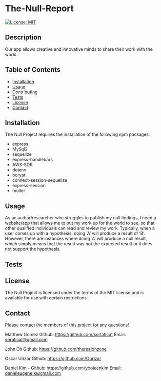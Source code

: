 # The-Null-Report

[![License: MIT](https://img.shields.io/badge/License-MIT-yellow.svg)](https://opensource/licenses/MIT)

## Description

Our app allows creative and innovative minds to share their work with the world.

## Table of Contents

* [Installation](#installation)
* [Usage](#usage)
* [Contributing](#contributing)
* [Tests](#tests)
* [License](#license)
* [Contact](#contact)

## Installation
The Null Project requires the installation of the following npm packages: 
- express
- MySql2
- sequelize
- express-handlebars
- AWS-SDK
- dotenv
- bcrypt
- connect-session-sequelize
- express-session
- multer

## Usage

As an author/researcher who struggles to publish my null findings, I need a website/app that allows me to put my work up for the world to see, so that other qualified individuals can read and review my work. Typically, when a user comes up with a hypothesis, doing ‘A’ will produce a result of ‘B’. However, there are instances where doing ‘A’ will produce a null result, which simply means that the result was not the expected result or it does not support the hypothesis.

## Tests

## License

The Null Project is licensed under the terms of the MIT license and is available for use with certain restrictions.

## Contact
Please contact the members of this project for any questions!

Matthew Gomez Github: https://github.com/sortaticat Email: soraticat@gmail.com

John Oh Github: https://github.com/therealohzone

Oscar Urizar Github: https://github.com/Ourizar

Daniel Kim -  Github: https://github.com/yoojeenkim Email: danieleugene.k@gmail.com
